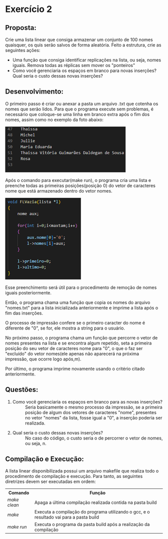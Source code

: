 <h1>Exercício 2</h1>
<h2>Proposta:</h2>
<p> Crie uma lista linear que consiga armazenar um conjunto de 100 nomes quaisquer, os quis serão salvos de forma aleatória. Feito a estrutura, crie as seguintes ações:</p>
<ul>
  <li>Uma função que consiga identificar replicações na lista, ou seja, nomes iguais. Remova todas as réplicas sem mover os "ponteiros"</li>
  <li>Como você gerenciaria os espaços em branco para novas inserções? Qual seria o custo dessas novas inserções?</li>
  </ul>
 <h2>Desenvolvimento:</h2>
 <p>O primeiro passo é criar ou anexar a pasta um arquivo .txt que cotenha os nomes que serão lidos. Para que o programa execute sem problemas, é necessário que coloque-se uma linha em branco extra após o fim dos nomes, assim como no exemplo da foto abaixo:</p>
 <img src="imgs/txt.png" alt=ExemploArquivoTxt>
<p>Após o comando para executar(make run), o programa cria uma lista e preenche todas as primeiras posições(posição 0) do vetor de caracteres nome que está armazenado dentro do vetor nomes.</p>
<img src="imgs/FazListaVazia.png" alt=FazListaVazia>
<p>Esse preenchimento será útil para o procedimento de remoção de nomes iguais posteriormente.</p>
<p> Então, o programa chama uma função que copia os nomes do arquivo "nomes.txt" para a lista inicializada anteriormente e imprime a lista após o fim das inserções.</p>
<p>O processo de impressão confere se o primeiro caracter do nome é diferente de "0", se for, ele mostra a string para o usuário.</p>
<p>No próximo passo, o programa chama um função que percorre o vetor de nomes presentes na lista e se encontra algum repetido, seta a primeira posição do seu vetor de caracteres nome para "0", o que o faz ser "excluído" do vetor nomes(ele apenas não aparecerá na próxima impressão, que ocorre logo após,m).</p>
<p>Por último, o programa imprime novamente usando o critério citado anteriormente.</p>
<h2>Questões:</h2>
<ol>
<li>
<dl>
<dt>Como você gerenciaria os espaços em branco para as novas inserções?</dt>
<dd> Seria basicamente o mesmo processo da impressão, se a primeira posição de algum dos vetores de caracteres "nome", presentes no vetor "nomes" da lista, fosse igual a "0", a inserção poderia ser realizada.</dd>
</dl>
</li>
    
<li>
<dl>
<dt>Qual seria o custo dessas novas inserções?</dt>
<dd>No caso do código, o custo seria o de percorrer o vetor de nomes, ou seja, n.</dd>
</dl>
</li>
</ol>

<h2>Compilação e Execução:</h2>
<p>A lista linear disponibilizada possui um arquivo makefile que realiza todo o procedimento de compilação e execução. Para tanto, as seguintes diretrizes devem ser executadas em ordem:</p>
<table>
<tr>
<th>Comando</th>
<th>Função</th>
</tr>
  
<tr>
<td><i>make clean</i></td>
<td>Apaga a última compilação realizada contida na pasta build</td>
</tr>
  
<tr>
<td><i>make</i></td>
<td>Executa a compilação do programa utilizando o gcc, e o resultado vai para a pasta build</td>
</tr>
  
<tr>
<td><i>make run</i></td>
<td>Executa o programa da pasta build após a realização da compilação</td>
</tr>
